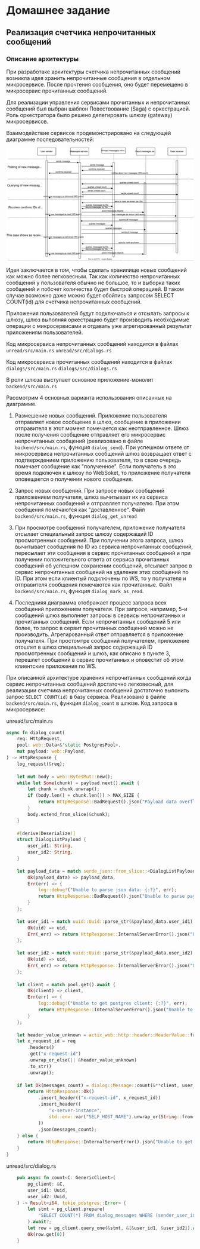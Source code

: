 # Домашнее задание

## Реализация счетчика непрочитанных сообщений

### Описание архитектуры

При разработаке архитектуры счетчика непрочитанных сообщений возникла идея хранить непрочитанные сообщения в отдельном микросервисе. После прочтения сообщения, оно будет перемещено в микросервис прочитанных сообщений.

Для реализации управления сервисами прочитанных и непрочитанных сообщений был выбран шаблон Повествование (Saga) с оркестрацией. Роль оркестратора было решено делегировать шлюзу (gateway) микросервисов.

Взаимодействие сервисов продемонстрировано на следующей диаграмме последовательностей:

![](./assets/MessagesDiagram.svg)

Идея заключается в том, чтобы сделать хранилище новых сообщений как можно более легковесным. Так как количество непрочитанных сообщений у пользователя обычно не большое, то и выборка таких сообщений и побсчет количества будет быстрой операцией. В таком случае возможно даже можно будет обойтись запросом SELECT COUNT(id) для счетчика непрочитанных сообщений.

Приложения пользователей будут подключаться и отсылать запросы к шлюзу, шлюз выполняя оркестрацию будет производить необходимые операции с микросервисами и отдавать уже агрегированный результат приложениям пользователей.

Код микросервиса непрочитанных сообщений находится в файлах
`unread/src/main.rs`
`unread/src/dialogs.rs`

Код микросервиса прочитанных сообщений находится в файлах
`dialogs/src/main.rs`
`dialogs/src/dialogs.rs`

В роли шлюза выступает основное приложение-монолит
`backend/src/main.rs`

Рассмотрим 4 основных варианта использования описанных на диаграмме.

1. Размешение новых сообщений. Приложение пользователя отправляет новое сообщение в шлюз, сообщение в приложении отправителя в этот момент помечается как неотправленное.
   Шлюз после получения сообщение отправляет его микросервис непрочитанных сообщений (реализовано в файле `backend/src/main.rs`, функция `dialog_send`).
   При успешном ответе от микросервиса непрочитанных сообщений шлюз возвращает ответ с подтверждением приложению пользователя, то в свою очередь помечает сообщение как "полученное".
   Если получатель в это время подключен к шлюзу по WebSoket, то приложение получателя оповещается о получении нового сообщения.

2. Запрос новых сообщений. При запросе новых сообщений приложением получателя, шлюз вычитывает их из сервиса непрочитанных сообщений и отправляет получателю. При этом сообщения помечаются как "доставленное".
   Файл `backend/src/main.rs`, функция `dialog_get_unread`

3. При просмотре сообщений получателем, приложение получателя отсылает специальный запрос шлюзу содержащий ID просмотренных сообщений. При получении этого запроса, шлюз вычитывает сообщения по ID из сервиса непрочитанных сообщений, пересылает эти сообщения в сервис прочитанных сообщений и при получении положительного ответа от сервиса прочитанных сообщений об успешном сохранении сообщений, отсылает запрос в сервис непрочитанных сообщений на удаление этих сообщений по ID. При этом если клиентый подключены по WS, то у получателя и отправителя сообщения помечаются как прочитанные.
   Файл `backend/src/main.rs`, функция `dialog_mark_as_read`.

4. Последнияя диаграмма отображает процесс запроса всех сообщений приложением получателя. При запросе, например, 5-и сообщений шлюз выполняет запросы в сервисы непрочитанных и прочитанных сообщений. Если непрочитанных сообщений 5 или более, то запрос в сервит прочитанных сообщений можно не производить. Агрегированный ответ отправляется в приложение получателя. При простомтре сообщений получателем, приложение отошлет в шлюз специальный запрос содержащий ID просмотренных сообщений и шлюз, как описано в пункте 3, перешлет сообщений в сервис прочитанных и оповестит об этом клиентские приложения по WS.

При описанной архитектуре хранения непрочитанных сообщений когда сервис непрочитанных сообщений достаточно легковесный, для реализации счетчика непрочитанных сообщений достаточно выпонить запрос `SELECT COUNT(id)` в базу сервиса. Реализовано в файле `backend/src/main.rs`, функция `dialog_count` в шлюзе. Код запроса в микросервисе:

unread/src/main.rs

```rust
async fn dialog_count(
    req: HttpRequest,
    pool: web::Data<&'static PostgresPool>,
    mut payload: web::Payload,
) -> HttpResponse {
    log_request(&req);

    let mut body = web::BytesMut::new();
    while let Some(chunk) = payload.next().await {
        let chunk = chunk.unwrap();
        if (body.len() + chunk.len()) > MAX_SIZE {
            return HttpResponse::BadRequest().json("Payload data overflow");
        }
        body.extend_from_slice(&chunk);
    }

    #[derive(Deserialize)]
    struct DialogListPayload {
        user_id1: String,
        user_id2: String,
    }

    let payload_data = match serde_json::from_slice::<DialogListPayload>(&body) {
        Ok(payload_data) => payload_data,
        Err(err) => {
            log::debug!("Unable to parse json data: {:?}", err);
            return HttpResponse::BadRequest().json("Unable to parse payload json data");
        }
    };

    let user_id1 = match uuid::Uuid::parse_str(&payload_data.user_id1) {
        Ok(uid) => uid,
        Err(_err) => return HttpResponse::InternalServerError().json("User id is not specified"),
    };

    let user_id2 = match uuid::Uuid::parse_str(&payload_data.user_id2) {
        Ok(uid) => uid,
        Err(_err) => return HttpResponse::InternalServerError().json("User id is not specified"),
    };

    let client = match pool.get().await {
        Ok(client) => client,
        Err(err) => {
            log::debug!("Unable to get postgres client: {:?}", err);
            return HttpResponse::InternalServerError().json("Unable to get postgres client");
        }
    };

    let header_value_unknown = actix_web::http::header::HeaderValue::from_str("unknown").unwrap();
    let x_request_id = req
        .headers()
        .get("x-request-id")
        .unwrap_or_else(|| &header_value_unknown)
        .to_str()
        .unwrap();

    if let Ok(messages_count) = dialog::Message::count(&**client, user_id1, user_id2).await {
        return HttpResponse::Ok()
            .insert_header(("x-request-id", x_request_id))
            .insert_header((
                "x-server-instance",
                std::env::var("SELF_HOST_NAME").unwrap_or(String::from("unknown")),
            ))
            .json(messages_count);
    } else {
        return HttpResponse::InternalServerError().json("Unable to get messages");
    }
}
```

unread/src/dialog.rs

```rust
    pub async fn count<C: GenericClient>(
        pg_client: &C,
        user_id1: Uuid,
        user_id2: Uuid,
    ) -> Result<i64, tokio_postgres::Error> {
        let stmt = pg_client.prepare(
            "SELECT COUNT(*) FROM dialog_messages WHERE (sender_user_id = $1 AND receiver_user_id = $2) OR (sender_user_id = $2 AND receiver_user_id = $1)"
        ).await?;
        let row = pg_client.query_one(&stmt, &[&user_id1, &user_id2]).await?;
        Ok(row.get(0))
    }
```
